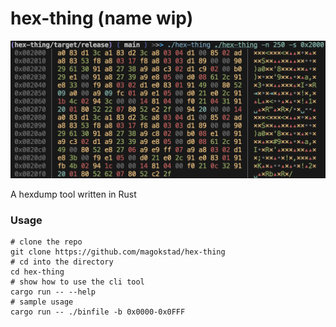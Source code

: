 # hex-thing (name wip)

![Showcase](res/example.png)

A hexdump tool written in Rust

### Usage

```shell
# clone the repo
git clone https://github.com/magokstad/hex-thing
# cd into the directory
cd hex-thing
# show how to use the cli tool
cargo run -- --help
# sample usage
cargo run -- ./binfile -b 0x0000-0x0FFF
```
